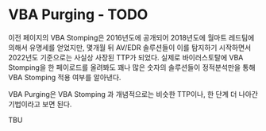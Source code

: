 # VBA Purging - TODO

이전 페이지의 VBA Stomping은 2016년도에 공개되어 2018년도에 월마트 레드팀에 의해서 유명세를 얻었지만, 몇개월 뒤 AV/EDR 솔루션들이 이를 탐지하기 시작하면서 2022년도 기준으로는 사실상 사장된 TTP가 되었다. 실제로 바이러스토탈에 VBA Stomping을 한 페이로드를 올려봐도 꽤나 많은 숫자의 솔루션들이 정적분석만을 통해 VBA Stomping 적용 여부를 알아낸다.&#x20;

VBA Purging은 VBA Stomping 과 개념적으로는 비슷한 TTP이나, 한 단계 더 나아간 기법이라고 보면 된다. 

TBU

